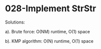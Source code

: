 028-Implement StrStr
===
Solutions:

a). Brute force: O(NM) runtime, O(1) space

b). KMP algorithm: O(N) runtime, O(1) space
